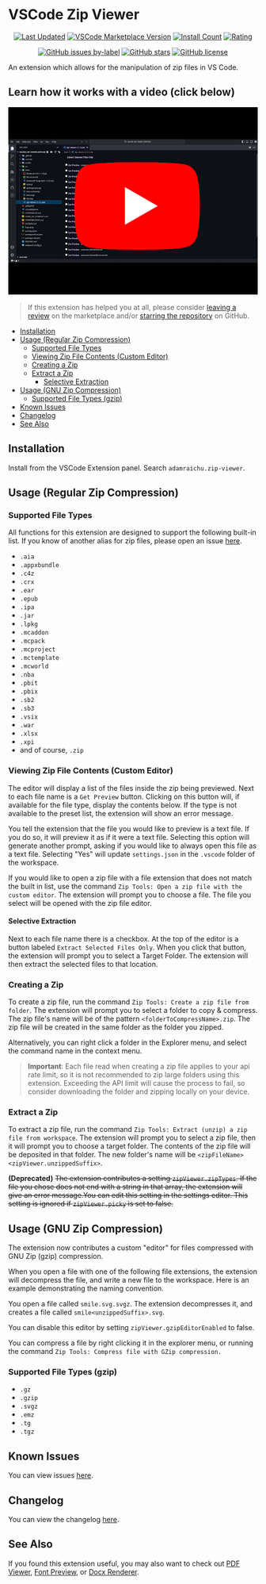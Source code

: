 # VSCode Zip Viewer <!-- markdownlint-disable MD033 -->

<div align="center">

[![Last Updated](https://img.shields.io/visual-studio-marketplace/last-updated/adamraichu.zip-viewer?color=%2300008b&logo=visual%20studio%20code&logoColor=%23007ACC)](https://marketplace.visualstudio.com/items?itemName=AdamRaichu.zip-viewer)
[![VSCode Marketplace Version](https://img.shields.io/visual-studio-marketplace/v/adamraichu.zip-viewer?color=00008b&logo=Visual%20Studio%20Code&logoColor=%23007ACC)](https://marketplace.visualstudio.com/items?itemName=AdamRaichu.zip-viewer)
[![Install Count](https://img.shields.io/visual-studio-marketplace/i/adamraichu.zip-viewer?color=darkblue&label=Install%20Count&logo=visual%20studio%20code&logoColor=%23007ACC)](https://marketplace.visualstudio.com/items?itemName=AdamRaichu.zip-viewer)
[![Rating](https://img.shields.io/visual-studio-marketplace/stars/adamraichu.zip-viewer?color=darkblue&label=Rating&logo=visual%20studio%20code&logoColor=%23007ACC)][review]

[![GitHub issues by-label](https://img.shields.io/github/issues/adamraichu/vscode-zip-viewer/confirmed?color=orange&logo=github)](https://github.com/AdamRaichu/vscode-zip-viewer/labels/confirmed)
[![GitHub stars](https://img.shields.io/github/stars/adamraichu/vscode-zip-viewer)][stargazers]
[![GitHub license](https://img.shields.io/github/license/adamraichu/vscode-zip-viewer)](https://github.com/AdamRaichu/vscode-zip-viewer/blob/main/LICENSE)

</div>

An extension which allows for the manipulation of zip files in VS Code.

## Learn how it works with a video (click below)

[![Video Thumbnail](./thumbnail.jpg)](https://youtu.be/eMttQGBadaI)

> If this extension has helped you at all, please consider [leaving a review][review] on the marketplace and/or [starring the repository][stargazers] on GitHub.

- [Installation](#installation)
- [Usage (Regular Zip Compression)](#usage-regular-zip-compression)
  - [Supported File Types](#supported-file-types)
  - [Viewing Zip File Contents (Custom Editor)](#viewing-zip-file-contents-custom-editor)
  - [Creating a Zip](#creating-a-zip)
  - [Extract a Zip](#extract-a-zip)
    - [Selective Extraction](#selective-extraction)
- [Usage (GNU Zip Compression)](#usage-gnu-zip-compression)
  - [Supported File Types (gzip)](#supported-file-types-gzip)
- [Known Issues](#known-issues)
- [Changelog](#changelog)
- [See Also](#see-also)

## Installation

Install from the VSCode Extension panel.
Search `adamraichu.zip-viewer`.

## Usage (Regular Zip Compression)

### Supported File Types

All functions for this extension are designed to support the following built-in list.
If you know of another alias for zip files, please open an issue [here][new-zip-type].

- `.aia`
- `.appxbundle`
- `.c4z`
- `.crx`
- `.ear`
- `.epub`
- `.ipa`
- `.jar`
- `.lpkg`
- `.mcaddon`
- `.mcpack`
- `.mcproject`
- `.mctemplate`
- `.mcworld`
- `.nba`
- `.pbit`
- `.pbix`
- `.sb2`
- `.sb3`
- `.vsix`
- `.war`
- `.xlsx`
- `.xpi`
- and of course, `.zip`

### Viewing Zip File Contents (Custom Editor)

The editor will display a list of the files inside the zip being previewed.
Next to each file name is a `Get Preview` button.
Clicking on this button will, if available for the file type, display the contents below.
If the type is not available to the preset list, the extension will show an error message.

You tell the extension that the file you would like to preview is a text file.
If you do so, it will preview it as if it were a text file.
Selecting this option will generate another prompt, asking if you would like to always open this file as a text file.
Selecting "Yes" will update `settings.json` in the `.vscode` folder of the workspace.

If you would like to open a zip file with a file extension that does not match the built in list, use the command `Zip Tools: Open a zip file with the custom editor`.
The extension will prompt you to choose a file.
The file you select will be opened with the zip file editor.

#### Selective Extraction

Next to each file name there is a checkbox.
At the top of the editor is a button labeled `Extract Selected Files Only`.
When you click that button, the extension will prompt you to select a Target Folder.
The extension will then extract the selected files to that location.

### Creating a Zip

To create a zip file, run the command `Zip Tools: Create a zip file from folder`.
The extension will prompt you to select a folder to copy & compress.
The zip file's name will be of the pattern `<folderToCompressName>.zip`.
The zip file will be created in the same folder as the folder you zipped.

Alternatively, you can right click a folder in the Explorer menu, and select the command name in the context menu.

> **Important**: Each file read when creating a zip file applies to your api rate limit, so it is not recommended to zip large folders using this extension.
> Exceeding the API limit will cause the process to fail, so consider downloading the folder and zipping locally on your device.

### Extract a Zip

To extract a zip file, run the command `Zip Tools: Extract (unzip) a zip file from workspace`.
The extension will prompt you to select a zip file, then it will prompt you to choose a target folder.
The contents of the zip file will be deposited in that folder.
The new folder's name will be `<zipFileName><zipViewer.unzippedSuffix>`.

**(Deprecated)** ~~The extension contributes a setting `zipViewer.zipTypes`. If the file you chose does not end with a string in that array, the extension will give an error message.You can edit this setting in the settings editor. This setting is ignored if `zipViewer.picky` is set to false.~~

## Usage (GNU Zip Compression)

The extension now contributes a custom "editor" for files compressed with GNU Zip (gzip) compression.

When you open a file with one of the following file extensions, the extension will decompress the file, and write a new file to the workspace.
Here is an example demonstrating the naming convention.

You open a file called `smile.svg.svgz`.
The extension decompresses it, and creates a file called `smile<unzippedSuffix>.svg`.

You can disable this editor by setting `zipViewer.gzipEditorEnabled` to false.

You can compress a file by right clicking it in the explorer menu, or running the command `Zip Tools: Compress file with GZip compression.`

### Supported File Types (gzip)

- `.gz`
- `.gzip`
- `.svgz`
- `.emz`
- `.tg`
- `.tgz`

## Known Issues

You can view issues [here][known-issues].

## Changelog

You can view the changelog [here](CHANGELOG.md).

## See Also

If you found this extension useful, you may also want to check out [PDF Viewer][pdf-viewer], [Font Preview][font-preview], or [Docx Renderer][docx-renderer].

[new-zip-type]: https://github.com/AdamRaichu/vscode-zip-viewer/issues/new?assignees=AdamRaichu&labels=enhancement%2Cgood+first+issue&template=suggest_ext.yml&title=%5BFeature%5D+Suggested+file+extension%3A+
[pdf-viewer]: https://marketplace.visualstudio.com/items?itemName=AdamRaichu.pdf-viewer
[font-preview]: https://marketplace.visualstudio.com/items?itemName=AdamRaichu.font-viewer
[review]: https://marketplace.visualstudio.com/items?itemName=AdamRaichu.zip-viewer&ssr=false#review-details
[stargazers]: https://github.com/adamraichu/vscode-zip-viewer/stargazers
[known-issues]: https://github.com/AdamRaichu/vscode-zip-viewer/blob/main/known_issues.md
[docx-renderer]: https://marketplace.visualstudio.com/items?itemName=AdamRaichu.docx-viewer
